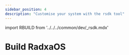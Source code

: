 ```yaml
---
sidebar_position: 4
description: "Customise your system with the rsdk tool"
---
```


import RBUILD from '../../../common/dev/\_rsdk.mdx'

# Build RadxaOS

<RBUILD />
